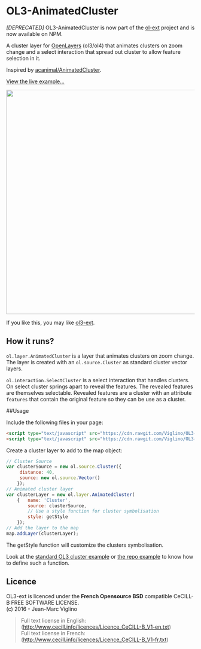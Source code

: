 # OL3-AnimatedCluster

*[DEPRECATED]* OL3-AnimatedCluster is now part of the [ol-ext](https://github.com/Viglino/ol-ext) project and is now available on NPM.

A cluster layer for [OpenLayers](https://github.com/openlayers/openlayers) (ol3/ol4) that animates clusters on zoom change and a select interaction that spread out cluster to allow feature selection in it.

Inspired by [acanimal/AnimatedCluster](https://github.com/acanimal/AnimatedCluster).

[View the live  example...](http://viglino.github.io/OL3-AnimatedCluster)

[<img src="https://github.com/Viglino/OL3-AnimatedCluster/raw/gh-pages/cluster_ani.gif" width="600px" />](http://viglino.github.io/OL3-AnimatedCluster)

If you like this, you may like [ol3-ext](http://viglino.github.io/ol3-ext/).

## How it runs?

`ol.layer.AnimatedCluster` is a layer that animates clusters on zoom change. The layer is created with an `ol.source.Cluster` as standard cluster vector layers.

`ol.interaction.SelectCluster` is a select interaction that handles clusters. On select cluster springs apart to reveal the features. The revealed features are themselves selectable. Revealed features are a cluster with an attribute `features` that contain the original feature so they can be use as a cluster. 

##Usage

Include the following files in your page:
```html
<script type="text/javascript" src="https://cdn.rawgit.com/Viglino/OL3-AnimatedCluster/gh-pages/interaction/selectclusterinteraction.js"></script>
<script type="text/javascript" src="https://cdn.rawgit.com/Viglino/OL3-AnimatedCluster/gh-pages/layer/animatedclusterlayer.js"></script>
```
Create a cluster layer to add to the map object:
```javascript
// Cluster Source
var clusterSource = new ol.source.Cluster({
     distance: 40,
     source: new ol.source.Vector()
	});
// Animated cluster layer
var clusterLayer = new ol.layer.AnimatedCluster(
	{	name: 'Cluster',
		source: clusterSource,
		// Use a style function for cluster symbolisation
		style: getStyle
	});
// Add the layer to the map
map.addLayer(clusterLayer);
```
The getStyle function will customize the clusters symbolisation.

Look at the [standard OL3 cluster example](http://openlayers.org/en/master/examples/cluster.html) or [the repo example](http://viglino.github.io/OL3-AnimatedCluster) to know how to define such a function.


## Licence

OL3-ext is licenced under the **French Opensource BSD** compatible CeCILL-B FREE SOFTWARE LICENSE.  
 (c) 2016 - Jean-Marc Viglino

> Full text license in English: (http://www.cecill.info/licences/Licence_CeCILL-B_V1-en.txt)  
> Full text license in French: (http://www.cecill.info/licences/Licence_CeCILL-B_V1-fr.txt)

